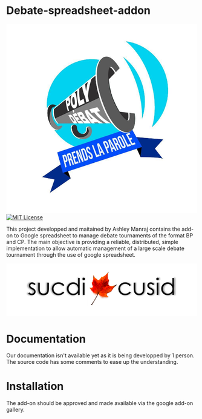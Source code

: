 # Debate-spreadsheet-addon

![PolyDebat Logo](docs/images/Logo.jpg?raw=true)
[![MIT License](https://img.shields.io/badge/license-MIT-blue.svg?style=flat)](http://choosealicense.com/licenses/mit/)

This project developped and maitained by Ashley Manraj contains the add-on to Google spreadsheet to manage debate tournaments of the format BP and CP. The main objective is providing a reliable, distributed, simple implementation to allow automatic management of a large scale debate tournament through the use of google spreadsheet.

![Sucdi/Cusid Logo](docs/images/sucdi_cusid.png?raw=true)

# Documentation
Our documentation isn't available yet as it is being developped by 1 person. The source code has some comments to ease up the understanding.

# Installation

The add-on should be approved and made available via the google add-on gallery.
